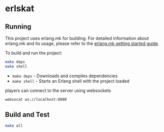 # erlskat

## Running

This project uses erlang.mk for building. For detailed information about erlang.mk and its usage, please refer to the [erlang.mk getting started guide](https://erlang.mk/guide/getting_started.html).

To build and run the project:

```bash
make deps
make shell
```

- `make deps` - Downloads and compiles dependencies
- `make shell` - Starts an Erlang shell with the project loaded

players can connect to the server using websockets

```bash
websocat ws://localhost:8080
```

## Build and Test

```bash
make all
```


